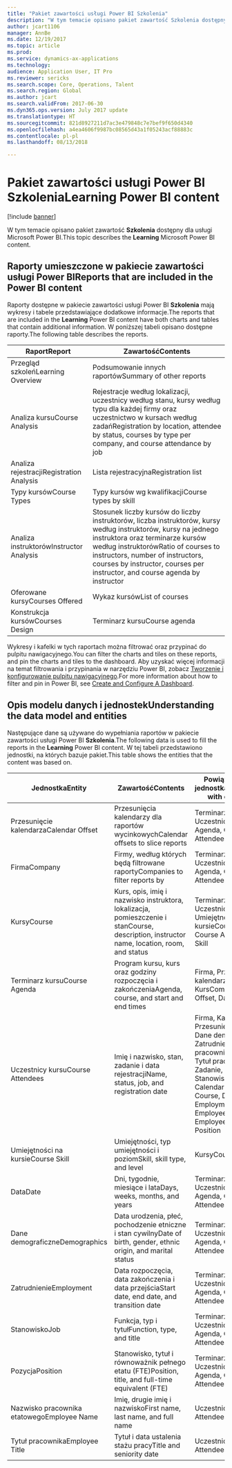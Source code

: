 ```yaml
---
title: "Pakiet zawartości usługi Power BI Szkolenia"
description: "W tym temacie opisano pakiet zawartość Szkolenia dostępny dla usługi Power BI."
author: jcart1106
manager: AnnBe
ms.date: 12/19/2017
ms.topic: article
ms.prod: 
ms.service: dynamics-ax-applications
ms.technology: 
audience: Application User, IT Pro
ms.reviewer: sericks
ms.search.scope: Core, Operations, Talent
ms.search.region: Global
ms.author: jcart
ms.search.validFrom: 2017-06-30
ms.dyn365.ops.version: July 2017 update
ms.translationtype: HT
ms.sourcegitcommit: 821d8927211d7ac3e479848c7e7bef9f650d4340
ms.openlocfilehash: a4ea4606f9987bc08565d43a1f05243acf88883c
ms.contentlocale: pl-pl
ms.lasthandoff: 08/13/2018

---
```


# <a name="learning-power-bi-content"></a><span data-ttu-id="29d9f-103">Pakiet zawartości usługi Power BI Szkolenia</span><span class="sxs-lookup"><span data-stu-id="29d9f-103">Learning Power BI content</span></span>

[!include [banner](../includes/banner.md)]

<span data-ttu-id="29d9f-104">W tym temacie opisano pakiet zawartość **Szkolenia** dostępny dla usługi Microsoft Power BI.</span><span class="sxs-lookup"><span data-stu-id="29d9f-104">This topic describes the **Learning** Microsoft Power BI content.</span></span>

## <a name="reports-that-are-included-in-the-power-bi-content"></a><span data-ttu-id="29d9f-105">Raporty umieszczone w pakiecie zawartości usługi Power BI</span><span class="sxs-lookup"><span data-stu-id="29d9f-105">Reports that are included in the Power BI content</span></span>

<span data-ttu-id="29d9f-106">Raporty dostępne w pakiecie zawartości usługi Power BI **Szkolenia** mają wykresy i tabele przedstawiające dodatkowe informacje.</span><span class="sxs-lookup"><span data-stu-id="29d9f-106">The reports that are included in the **Learning** Power BI content have both charts and tables that contain additional information.</span></span> <span data-ttu-id="29d9f-107">W poniższej tabeli opisano dostępne raporty.</span><span class="sxs-lookup"><span data-stu-id="29d9f-107">The following table describes the reports.</span></span>

| <span data-ttu-id="29d9f-108">Raport</span><span class="sxs-lookup"><span data-stu-id="29d9f-108">Report</span></span>                | <span data-ttu-id="29d9f-109">Zawartość</span><span class="sxs-lookup"><span data-stu-id="29d9f-109">Contents</span></span> |
|-----------------------|----------|
| <span data-ttu-id="29d9f-110">Przegląd szkoleń</span><span class="sxs-lookup"><span data-stu-id="29d9f-110">Learning Overview</span></span>     | <span data-ttu-id="29d9f-111">Podsumowanie innych raportów</span><span class="sxs-lookup"><span data-stu-id="29d9f-111">Summary of other reports</span></span> |
| <span data-ttu-id="29d9f-112">Analiza kursu</span><span class="sxs-lookup"><span data-stu-id="29d9f-112">Course Analysis</span></span>       | <span data-ttu-id="29d9f-113">Rejestracje według lokalizacji, uczestnicy według stanu, kursy według typu dla każdej firmy oraz uczestnictwo w kursach według zadań</span><span class="sxs-lookup"><span data-stu-id="29d9f-113">Registration by location, attendee by status, courses by type per company, and course attendance by job</span></span> |
| <span data-ttu-id="29d9f-114">Analiza rejestracji</span><span class="sxs-lookup"><span data-stu-id="29d9f-114">Registration Analysis</span></span> | <span data-ttu-id="29d9f-115">Lista rejestracyjna</span><span class="sxs-lookup"><span data-stu-id="29d9f-115">Registration list</span></span> |
| <span data-ttu-id="29d9f-116">Typy kursów</span><span class="sxs-lookup"><span data-stu-id="29d9f-116">Course Types</span></span>          | <span data-ttu-id="29d9f-117">Typy kursów wg kwalifikacji</span><span class="sxs-lookup"><span data-stu-id="29d9f-117">Course types by skill</span></span> |
| <span data-ttu-id="29d9f-118">Analiza instruktorów</span><span class="sxs-lookup"><span data-stu-id="29d9f-118">Instructor Analysis</span></span>   | <span data-ttu-id="29d9f-119">Stosunek liczby kursów do liczby instruktorów, liczba instruktorów, kursy według instruktorów, kursy na jednego instruktora oraz terminarze kursów według instruktorów</span><span class="sxs-lookup"><span data-stu-id="29d9f-119">Ratio of courses to instructors, number of instructors, courses by instructor, courses per instructor, and course agenda by instructor</span></span> |
| <span data-ttu-id="29d9f-120">Oferowane kursy</span><span class="sxs-lookup"><span data-stu-id="29d9f-120">Courses Offered</span></span>       | <span data-ttu-id="29d9f-121">Wykaz kursów</span><span class="sxs-lookup"><span data-stu-id="29d9f-121">List of courses</span></span> |
| <span data-ttu-id="29d9f-122">Konstrukcja kursów</span><span class="sxs-lookup"><span data-stu-id="29d9f-122">Courses Design</span></span>        | <span data-ttu-id="29d9f-123">Terminarz kursu</span><span class="sxs-lookup"><span data-stu-id="29d9f-123">Course agenda</span></span> |

<span data-ttu-id="29d9f-124">Wykresy i kafelki w tych raportach można filtrować oraz przypinać do pulpitu nawigacyjnego.</span><span class="sxs-lookup"><span data-stu-id="29d9f-124">You can filter the charts and tiles on these reports, and pin the charts and tiles to the dashboard.</span></span> <span data-ttu-id="29d9f-125">Aby uzyskać więcej informacji na temat filtrowania i przypinania w narzędziu Power BI, zobacz [Tworzenie i konfigurowanie pulpitu nawigacyjnego](https://powerbi.microsoft.com/en-us/guided-learning/powerbi-learning-4-2-create-configure-dashboards).</span><span class="sxs-lookup"><span data-stu-id="29d9f-125">For more information about how to filter and pin in Power BI, see [Create and Configure A Dashboard](https://powerbi.microsoft.com/en-us/guided-learning/powerbi-learning-4-2-create-configure-dashboards).</span></span>

## <a name="understanding-the-data-model-and-entities"></a><span data-ttu-id="29d9f-126">Opis modelu danych i jednostek</span><span class="sxs-lookup"><span data-stu-id="29d9f-126">Understanding the data model and entities</span></span>

<span data-ttu-id="29d9f-127">Następujące dane są używane do wypełniania raportów w pakiecie zawartości usługi Power BI **Szkolenia**.</span><span class="sxs-lookup"><span data-stu-id="29d9f-127">The following data is used to fill the reports in the **Learning** Power BI content.</span></span> <span data-ttu-id="29d9f-128">W tej tabeli przedstawiono jednostki, na których bazuje pakiet.</span><span class="sxs-lookup"><span data-stu-id="29d9f-128">This table shows the entities that the content was based on.</span></span>

| <span data-ttu-id="29d9f-129">Jednostka</span><span class="sxs-lookup"><span data-stu-id="29d9f-129">Entity</span></span>           | <span data-ttu-id="29d9f-130">Zawartość</span><span class="sxs-lookup"><span data-stu-id="29d9f-130">Contents</span></span>                                                         | <span data-ttu-id="29d9f-131">Powiązania z innymi jednostkami</span><span class="sxs-lookup"><span data-stu-id="29d9f-131">Relationships with other entities</span></span> |
|------------------|------------------------------------------------------------------|-----------------------------------|
| <span data-ttu-id="29d9f-132">Przesunięcie kalendarza</span><span class="sxs-lookup"><span data-stu-id="29d9f-132">Calendar Offset</span></span>  | <span data-ttu-id="29d9f-133">Przesunięcia kalendarzy dla raportów wycinkowych</span><span class="sxs-lookup"><span data-stu-id="29d9f-133">Calendar offsets to slice reports</span></span>                                | <span data-ttu-id="29d9f-134">Terminarz kursu, Uczestnicy kursu</span><span class="sxs-lookup"><span data-stu-id="29d9f-134">Course Agenda, Course Attendees</span></span> |
| <span data-ttu-id="29d9f-135">Firma</span><span class="sxs-lookup"><span data-stu-id="29d9f-135">Company</span></span>          | <span data-ttu-id="29d9f-136">Firmy, według których będą filtrowane raporty</span><span class="sxs-lookup"><span data-stu-id="29d9f-136">Companies to filter reports by</span></span>                                   | <span data-ttu-id="29d9f-137">Terminarz kursu, Uczestnicy kursu</span><span class="sxs-lookup"><span data-stu-id="29d9f-137">Course Agenda, Course Attendees</span></span> |
| <span data-ttu-id="29d9f-138">Kursy</span><span class="sxs-lookup"><span data-stu-id="29d9f-138">Course</span></span>           | <span data-ttu-id="29d9f-139">Kurs, opis, imię i nazwisko instruktora, lokalizacja, pomieszczenie i stan</span><span class="sxs-lookup"><span data-stu-id="29d9f-139">Course, description, instructor name, location, room, and status</span></span> | <span data-ttu-id="29d9f-140">Terminarz kursu, Uczestnicy kursu, Umiejętności na kursie</span><span class="sxs-lookup"><span data-stu-id="29d9f-140">Course Agenda, Course Attendees, Course Skill</span></span> |
| <span data-ttu-id="29d9f-141">Terminarz kursu</span><span class="sxs-lookup"><span data-stu-id="29d9f-141">Course Agenda</span></span>    | <span data-ttu-id="29d9f-142">Program kursu, kurs oraz godziny rozpoczęcia i zakończenia</span><span class="sxs-lookup"><span data-stu-id="29d9f-142">Agenda, course, and start and end times</span></span>                          | <span data-ttu-id="29d9f-143">Firma, Przesunięcie kalendarza, Data, Kurs</span><span class="sxs-lookup"><span data-stu-id="29d9f-143">Company, Calendar Offset, Date, Course</span></span> |
| <span data-ttu-id="29d9f-144">Uczestnicy kursu</span><span class="sxs-lookup"><span data-stu-id="29d9f-144">Course Attendees</span></span> | <span data-ttu-id="29d9f-145">Imię i nazwisko, stan, zadanie i data rejestracji</span><span class="sxs-lookup"><span data-stu-id="29d9f-145">Name, status, job, and registration date</span></span>                         | <span data-ttu-id="29d9f-146">Firma, Kalendarz, Przesunięcie, Data, Kurs, Dane demograficzne, Zatrudnienie, Nazwisko pracownika etatowego, Tytuł pracownika, Zadanie, Stanowisko</span><span class="sxs-lookup"><span data-stu-id="29d9f-146">Company, Calendar Offset, Date, Course, Demographics, Employment, Course, Employee Name, Employee Title, Job, Position</span></span> |
| <span data-ttu-id="29d9f-147">Umiejętności na kursie</span><span class="sxs-lookup"><span data-stu-id="29d9f-147">Course Skill</span></span>     | <span data-ttu-id="29d9f-148">Umiejętności, typ umiejętności i poziom</span><span class="sxs-lookup"><span data-stu-id="29d9f-148">Skill, skill type, and level</span></span>                                     | <span data-ttu-id="29d9f-149">Kursy</span><span class="sxs-lookup"><span data-stu-id="29d9f-149">Course</span></span> |
| <span data-ttu-id="29d9f-150">Data</span><span class="sxs-lookup"><span data-stu-id="29d9f-150">Date</span></span>             | <span data-ttu-id="29d9f-151">Dni, tygodnie, miesiące i lata</span><span class="sxs-lookup"><span data-stu-id="29d9f-151">Days, weeks, months, and years</span></span>                                   | <span data-ttu-id="29d9f-152">Terminarz kursu, Uczestnicy kursu</span><span class="sxs-lookup"><span data-stu-id="29d9f-152">Course Agenda, Course Attendees</span></span> |
| <span data-ttu-id="29d9f-153">Dane demograficzne</span><span class="sxs-lookup"><span data-stu-id="29d9f-153">Demographics</span></span>     | <span data-ttu-id="29d9f-154">Data urodzenia, płeć, pochodzenie etniczne i stan cywilny</span><span class="sxs-lookup"><span data-stu-id="29d9f-154">Date of birth, gender, ethnic origin, and marital status</span></span>         | <span data-ttu-id="29d9f-155">Terminarz kursu, Uczestnicy kursu</span><span class="sxs-lookup"><span data-stu-id="29d9f-155">Course Agenda, Course Attendees</span></span> |
| <span data-ttu-id="29d9f-156">Zatrudnienie</span><span class="sxs-lookup"><span data-stu-id="29d9f-156">Employment</span></span>       | <span data-ttu-id="29d9f-157">Data rozpoczęcia, data zakończenia i data przejścia</span><span class="sxs-lookup"><span data-stu-id="29d9f-157">Start date, end date, and transition date</span></span>                        | <span data-ttu-id="29d9f-158">Terminarz kursu, Uczestnicy kursu</span><span class="sxs-lookup"><span data-stu-id="29d9f-158">Course Agenda, Course Attendees</span></span> |
| <span data-ttu-id="29d9f-159">Stanowisko</span><span class="sxs-lookup"><span data-stu-id="29d9f-159">Job</span></span>              | <span data-ttu-id="29d9f-160">Funkcja, typ i tytuł</span><span class="sxs-lookup"><span data-stu-id="29d9f-160">Function, type, and title</span></span>                                        | <span data-ttu-id="29d9f-161">Terminarz kursu, Uczestnicy kursu</span><span class="sxs-lookup"><span data-stu-id="29d9f-161">Course Agenda, Course Attendees</span></span> |
| <span data-ttu-id="29d9f-162">Pozycja</span><span class="sxs-lookup"><span data-stu-id="29d9f-162">Position</span></span>         | <span data-ttu-id="29d9f-163">Stanowisko, tytuł i równoważnik pełnego etatu (FTE)</span><span class="sxs-lookup"><span data-stu-id="29d9f-163">Position, title, and full-time equivalent (FTE)</span></span>                  | <span data-ttu-id="29d9f-164">Terminarz kursu, Uczestnicy kursu</span><span class="sxs-lookup"><span data-stu-id="29d9f-164">Course Agenda, Course Attendees</span></span> |
| <span data-ttu-id="29d9f-165">Nazwisko pracownika etatowego</span><span class="sxs-lookup"><span data-stu-id="29d9f-165">Employee Name</span></span>    | <span data-ttu-id="29d9f-166">Imię, drugie imię i nazwisko</span><span class="sxs-lookup"><span data-stu-id="29d9f-166">First name, last name, and full name</span></span>                             | <span data-ttu-id="29d9f-167">Uczestnicy kursu</span><span class="sxs-lookup"><span data-stu-id="29d9f-167">Course Attendees</span></span> |
| <span data-ttu-id="29d9f-168">Tytuł pracownika</span><span class="sxs-lookup"><span data-stu-id="29d9f-168">Employee Title</span></span>   | <span data-ttu-id="29d9f-169">Tytuł i data ustalenia stażu pracy</span><span class="sxs-lookup"><span data-stu-id="29d9f-169">Title and seniority date</span></span>                                         | <span data-ttu-id="29d9f-170">Uczestnicy kursu</span><span class="sxs-lookup"><span data-stu-id="29d9f-170">Course Attendees</span></span> |

